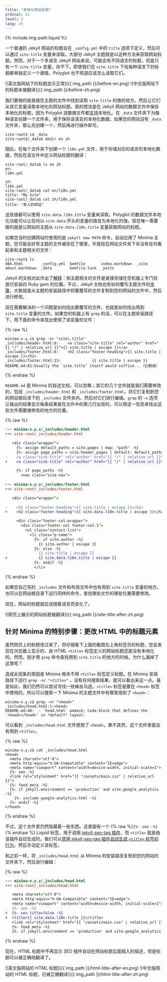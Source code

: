 ```yaml
---
title: "本地化网站标题"
ordinal: 51
level: 2
lang: zh
---
```

{% include img-path.liquid %}

一个普通的 Jekyll 网站的标题会在 `_config.yml` 中的 `title` 选项下定义，然后可以通过 `site.title` 变量来读取。大部分 Jekyll 主题就是以这种方法来获取网站标题。然而，对于一个多语言 Jekyll 网站来说，可能会有不同语言的标题，但是只有一个 `site.title` 变量，存不下。即使我们在 `site.title` 下给每种语言下的标题都单独定义一个键值，Polyglot 也不知道应该怎么读取它们。

![英文版网站下的标题显示正常]({{ img_path }}/before-en.png)
![中文版网站下的标题未被翻译]({{ img_path }}/before-zh.png)

我们要做的是直接在主题的文件中找到读取 `site.title` 的值的地方，然后让它们从其它变量读取本地化的网站标题。我的想法是在 Jekyll 网站的数据文件中保存本地化的标题，因为 Polyglot 连数据文件都[支持](https://github.com/untra/polyglot/blob/1.3.2/README.md#localized-sitedata)本地化。在 `_data` 文件夹下为每种语言创建一个文件夹，用于保存该语言的本地化数据。如果您的网站没有 `_data` 文件夹，那么先创建一个，然后再进行操作即可。

```console
site-root$ cd _data
site-root$/_data$ mkdir en zh
```

随后，在每个文件夹下创建一个 `l10n.yml` 文件，用于存储对应的语言的本地化数据，然后在该文件中定义网站标题的翻译：

```console
site-root/_data$ ls en zh
en:
l10n.yml

zh:
l10n.yml
site-root/_data$ cat en/l10n.yml
title: "My Site"
site-root/_data$ cat zh/l10n.yml
title: "本人的网站"
```

这些值都可以使用 `site.data.l10n.title` 变量来读取。Polyglot 的数据文件本地化功能可以让任何以 `site.data` 开头的变量的值变为本地化的值。现在唯一需要做的就是让网站的主题从 `site.data.l10n.title` 变量获取网站的标题。

如果您当时创建网站时使用的是 `jekyll new PATH` 命令，自动应用了 Minima 主题，您可能会好奇主题的文件被存在了哪里，毕竟现在网站文件夹下并没有任何看起来和主题相关的文件：

```console
site-root$ ls
404.html        _config.yml  Gemfile       index.markdown  _site
about.markdown  _data        Gemfile.lock  _posts
```

Jekyll 的文档对此作出了[解释](https://jekyllrb.com/docs/themes/#understanding-gem-based-themes)：和主题相关的文件是直接存储在您机器上专门存放已安装的 Ruby gem 的位置。不过，Jekyll 文档也有如何覆写主题文件的[步骤](https://jekyllrb.com/docs/themes/#overriding-theme-defaults)，大致就是从主题的安装路径中将要覆写的文件复制到您的网站的文件中，然后进行修改。

现在需要解决的一个问题是如何找出要覆写的文件，也就是如何找出用到 `site.title` 变量的文件。如果您的机器上有 `grep` 的话，可以在主题安装路径下，用下面的命令来找出使用了该变量的文件：

{% raw %}
```console
minima-x.y.z$ grep -nr "site\.title"
_includes/header.html:6:    <a class="site-title" rel="author" href="{{ "/" | relative_url }}">{{ site.title | escape }}</a>
_includes/footer.html:6:    <h2 class="footer-heading">{{ site.title | escape }}</h2>
_includes/footer.html:15:              {{ site.title | escape }}
README.md:81:Usually the `site.title` itself would suffice...（已删减）
```
{% endraw %}

`README.md` 是 Minima 的自述文档，可以忽略；其它的几个文件就是我们需要修改的，包括 `_includes/header.html` 和 `_includes/footer.html`。将它们复制到您的网站根目录下的 `_includes` 文件夹内，然后对它们进行编辑。`grep` 的 `-n` 选项让输出的结果显示每条结果是在文件中的第几行出现的，可以用这一信息来找出这些文件需要被修改的地方的位置。

{% raw %}
```diff
--- minima-x.y.z/_includes/header.html
+++ site-root/_includes/header.html

   <div class="wrapper">
     {%- assign default_paths = site.pages | map: "path" -%}
     {%- assign page_paths = site.header_pages | default: default_paths -%}
-    <a class="site-title" rel="author" href="{{ "/" | relative_url }}">{{ site.title | escape }}</a>
+    <a class="site-title" rel="author" href="{{ "/" | relative_url }}">{{ site.data.l10n.title | escape }}</a>

     {%- if page_paths -%}
       <nav class="site-nav">
 
--- minima-x.y.z/_includes/footer.html
+++ site-root/_includes/footer.html

   <div class="wrapper">
 
-    <h2 class="footer-heading">{{ site.title | escape }}</h2>
+    <h2 class="footer-heading">{{ site.data.l10n.title | escape }}</h2>

     <div class="footer-col-wrapper">
       <div class="footer-col footer-col-1">
         <ul class="contact-list">
           <li class="p-name">
             {%- if site.author -%}
               {{ site.author | escape }}
             {%- else -%}
-              {{ site.title | escape }}
+              {{ site.data.l10n.title | escape }}
             {%- endif -%}
             </li>
```
{% endraw %}

如果您自己写的 `_includes` 文件和布局文件中也有用到 `site.title` 变量的地方，也可以在网站根目录下运行同样的命令，查找哪些文件的哪些位置需要修改。

现在，网站的标题就应该随着语言而变化了。

![网页上展示的网站标题被翻译]({{ img_path }}/site-title-after-zh.png)

## 针对 Minima 的特别步骤：更改 HTML 中的标题元素

虽然网页上的标题改过来了，但仔细看下上面的截图左上角标签页的标题，您会发现在浏览器上显示的、由 HTML `<title>` 标签定义的网站标题还是没有本地化的。然而，刚才用 `grep` 命令查找用到 `site.title` 的地方的时候，为什么漏掉了这里呢？

造成此现象的原因是 Minima 根本不用 `<title>` 标签定义标题。在 Minima 安装路径下运行 `grep -nr "<title>"` ，没有任何搜索结果，就可以看出来这一点。虽是如此，我们仍然可以尝试寻找一些蛛丝马迹。`<title>` 标签是要在 `<head>` 标签中使用的，所以可以搜索一下 Minima 的主题文件中有哪里用到了 `<head>`：

```console
minima-x.y.z$ grep -nr "<head>"
_includes/head.html:1:<head>
README.md:48:  - `head.html` &mdash; Code-block that defines the `<head></head>` in *default* layout.
```

可以看到 `_includes/head.html` 文件使用了 `<head>`。果不其然，这个文件里面没有用到 `<title>`。

{% raw %}
```console
minima-x.y.z$ cat _includes/head.html
<head>
  <meta charset="utf-8">
  <meta http-equiv="X-UA-Compatible" content="IE=edge">
  <meta name="viewport" content="width=device-width, initial-scale=1">
  {%- seo -%}
  <link rel="stylesheet" href="{{ "/assets/main.css" | relative_url }}">
  {%- feed_meta -%}
  {%- if jekyll.environment == 'production' and site.google_analytics -%}
    {%- include google-analytics.html -%}
  {%- endif -%}
</head>
```
{% endraw %}

不过，这个文件里仍然隐藏着一些东西。这里面有一个 {% raw %}`{%- seo -%}`{% endraw %} Liquid 标签，用于调用 [jekyll-seo-tag
插件](https://github.com/jekyll/jekyll-seo-tag)，而 `<title>` 就是由该插件自动生成的。我们可以[禁用 jekyll-seo-tag 插件自动生成 `<title>` 标签的行为](https://github.com/jekyll/jekyll-seo-tag/blob/v2.6.1/docs/advanced-usage.md#disabling-title-output)，然后手动定义该标签。

和之前一样，将 `_includes/head.html` 从 Minima 的安装路径复制到您的网站的文件夹下，然后进行编辑：

{% raw %}
```diff
--- minima-x.y.z/_includes/head.html
+++ site-root/_includes/head.html

   <meta charset="utf-8">
   <meta http-equiv="X-UA-Compatible" content="IE=edge">
   <meta name="viewport" content="width=device-width, initial-scale=1">
-  {%- seo -%}
+  {%- seo title=false -%}
+  <title>{{ site.data.l10n.title }}</title>
   <link rel="stylesheet" href="{{ "/assets/main.css" | relative_url }}">
   {%- feed_meta -%}
   {%- if jekyll.environment == 'production' and site.google_analytics -%}
```
{% endraw %}

现在，HTML 标题中不再显示 SEO 插件自动在网站标题后面插入的描述，但是标题可以被正确地翻译了。

![英文版网站的 HTML 标题]({{ img_path }}/html-title-after-en.png)
![中文版网站的 HTML 标题，已被正确翻译]({{ img_path }}/html-title-after-zh.png)
